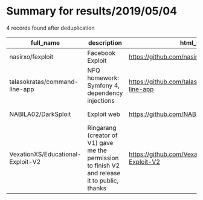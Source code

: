 
# Summary for results/2019/05/04
    
4 records found after deduplication

| full_name | description | html_url | matched_list | matched_count | pushed_at | size | stargazers_count | language | forks_count |
|-----------------------------------|------------------------------------------------------------------------------------------------|------------------------------------------------------|-----------------------|-----------------|---------------------------|--------|--------------------|------------|---------------|
| nasirxo/fexploit | Facebook Exploit | https://github.com/nasirxo/fexploit | ['exploit'] | 1 | 2019-05-04 12:59:29+00:00 | 59 | 2 | | 3 |
| talasokratas/command-line-app | NFQ homework: Symfony 4, dependency injections | https://github.com/talasokratas/command-line-app | ['command injection'] | 1 | 2019-05-04 15:06:36+00:00 | 166 | 0 | PHP | 0 |
| NABILA02/DarkSploit | Exploit web | https://github.com/NABILA02/DarkSploit | ['exploit', 'sploit'] | 2 | 2019-05-04 11:53:01+00:00 | 0 | 0 | nan | 0 |
| VexationXS/Educational-Exploit-V2 | Ringarang (creator of V1) gave me the permission to finish V2 and release it to public, thanks | https://github.com/VexationXS/Educational-Exploit-V2 | ['exploit'] | 1 | 2019-05-04 16:10:08+00:00 | 16 | 0 | C++ | 0 |
